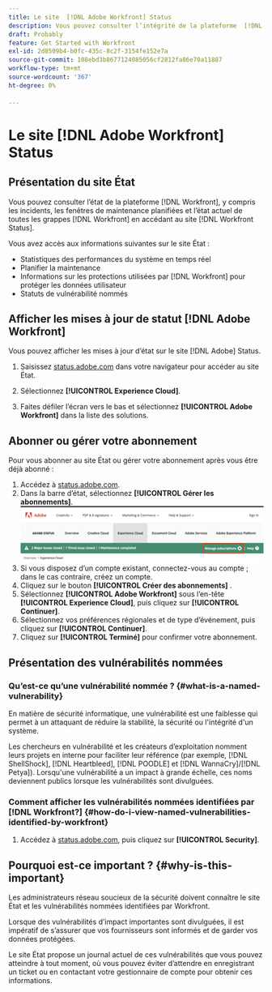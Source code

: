 ```yaml
---
title: Le site  [!DNL Adobe Workfront] Status
description: Vous pouvez consulter l’intégrité de la plateforme  [!DNL Workfront] , y compris les incidents, les fenêtres de maintenance planifiées et l’état actuel de toutes les  [!DNL Workfront] grappes en accédant au site  [!DNL Workfront Status] .
draft: Probably
feature: Get Started with Workfront
exl-id: 2d8509b4-b0fc-435c-8c2f-3154fe152e7a
source-git-commit: 108ebd3b8677124085056cf2812fa86e70a11887
workflow-type: tm+mt
source-wordcount: '367'
ht-degree: 0%

---
```


# Le site [!DNL Adobe Workfront] Status

<!-- Audited: 1/2024 -->

## Présentation du site État

Vous pouvez consulter l’état de la plateforme [!DNL Workfront], y compris les incidents, les fenêtres de maintenance planifiées et l’état actuel de toutes les grappes [!DNL Workfront] en accédant au site [!DNL Workfront Status].

Vous avez accès aux informations suivantes sur le site État :

* Statistiques des performances du système en temps réel
* Planifier la maintenance
* Informations sur les protections utilisées par [!DNL Workfront] pour protéger les données utilisateur
* Statuts de vulnérabilité nommés

## Afficher les mises à jour de statut [!DNL Adobe Workfront]

Vous pouvez afficher les mises à jour d’état sur le site [!DNL Adobe] Status.

1. Saisissez [status.adobe.com](https://status.adobe.com/) dans votre navigateur pour accéder au site État.

1. Sélectionnez **[!UICONTROL Experience Cloud]**.
1. Faites défiler l’écran vers le bas et sélectionnez **[!UICONTROL Adobe Workfront]** dans la liste des solutions.

## Abonner ou gérer votre abonnement

Pour vous abonner au site État ou gérer votre abonnement après vous être déjà abonné :

1. Accédez à [status.adobe.com](https://status.adobe.com/).
1. Dans la barre d’état, sélectionnez **[!UICONTROL Gérer les abonnements]**.
   ![](assets/manage-subs.png)
1. Si vous disposez d’un compte existant, connectez-vous au compte ; dans le cas contraire, créez un compte.
1. Cliquez sur le bouton **[!UICONTROL Créer des abonnements]** .
1. Sélectionnez **[!UICONTROL Adobe Workfront]** sous l’en-tête **[!UICONTROL Experience Cloud]**, puis cliquez sur **[!UICONTROL Continuer]**.
1. Sélectionnez vos préférences régionales et de type d’événement, puis cliquez sur **[!UICONTROL Continuer]**.
1. Cliquez sur **[!UICONTROL Terminé]** pour confirmer votre abonnement.

## Présentation des vulnérabilités nommées

### Qu’est-ce qu’une vulnérabilité nommée ? {#what-is-a-named-vulnerability}

En matière de sécurité informatique, une vulnérabilité est une faiblesse qui permet à un attaquant de réduire la stabilité, la sécurité ou l&#39;intégrité d&#39;un système.

Les chercheurs en vulnérabilité et les créateurs d’exploitation nomment leurs projets en interne pour faciliter leur référence (par exemple, [!DNL ShellShock], [!DNL Heartbleed], [!DNL POODLE] et [!DNL WannaCry]/[!DNL Petya]). Lorsqu&#39;une vulnérabilité a un impact à grande échelle, ces noms deviennent publics lorsque les vulnérabilités sont divulguées.

### Comment afficher les vulnérabilités nommées identifiées par [!DNL Workfront?] {#how-do-i-view-named-vulnerabilities-identified-by-workfront}

1. Accédez à [status.adobe.com](https://status.adobe.com/), puis cliquez sur **[!UICONTROL Security]**.

## Pourquoi est-ce important ? {#why-is-this-important}

Les administrateurs réseau soucieux de la sécurité doivent connaître le site État et les vulnérabilités nommées identifiées par Workfront.

Lorsque des vulnérabilités d’impact importantes sont divulguées, il est impératif de s’assurer que vos fournisseurs sont informés et de garder vos données protégées.

Le site État propose un journal actuel de ces vulnérabilités que vous pouvez atteindre à tout moment, où vous pouvez éviter d’attendre en enregistrant un ticket ou en contactant votre gestionnaire de compte pour obtenir ces informations.
